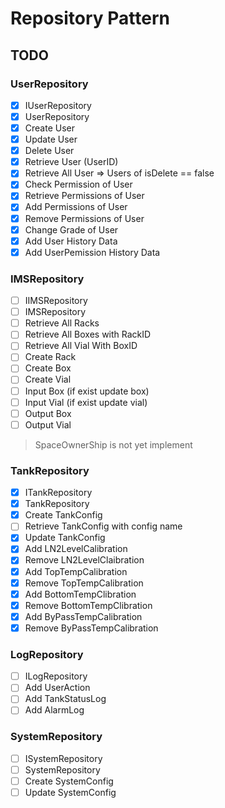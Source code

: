 # Repository Pattern

## TODO

### UserRepository

- [x] IUserRepository
- [x] UserRepository
- [x] Create User
- [x] Update User
- [x] Delete User
- [x] Retrieve User (UserID)
- [x] Retrieve All User => Users of isDelete == false
- [x] Check Permission of User
- [x] Retrieve Permissions of User
- [x] Add Permissions of User
- [x] Remove Permissions of User
- [x] Change Grade of User
- [x] Add User History Data
- [x] Add UserPemission History Data

### IMSRepository

- [ ] IIMSRepository
- [ ] IMSRepository
- [ ] Retrieve All Racks
- [ ] Retrieve All Boxes with RackID
- [ ] Retrieve All Vial With BoxID
- [ ] Create Rack
- [ ] Create Box
- [ ] Create Vial
- [ ] Input Box (if exist update box)
- [ ] Input Vial (if exist update vial)
- [ ] Output Box
- [ ] Output Vial

> SpaceOwnerShip is not yet implement

### TankRepository

- [x] ITankRepository
- [x] TankRepository
- [x] Create TankConfig
- [ ] Retrieve TankConfig with config name
- [x] Update TankConfig
- [x] Add LN2LevelCalibration
- [x] Remove LN2LevelClaibration
- [x] Add TopTempCalibration
- [x] Remove TopTempCalibration
- [x] Add BottomTempClibration
- [x] Remove BottomTempClibration
- [x] Add ByPassTempCalibration
- [x] Remove ByPassTempCalibration

### LogRepository

- [ ] ILogRepository
- [ ] Add UserAction
- [ ] Add TankStatusLog
- [ ] Add AlarmLog

### SystemRepository

- [ ] ISystemRepository
- [ ] SystemRepository
- [ ] Create SystemConfig
- [ ] Update SystemConfig
